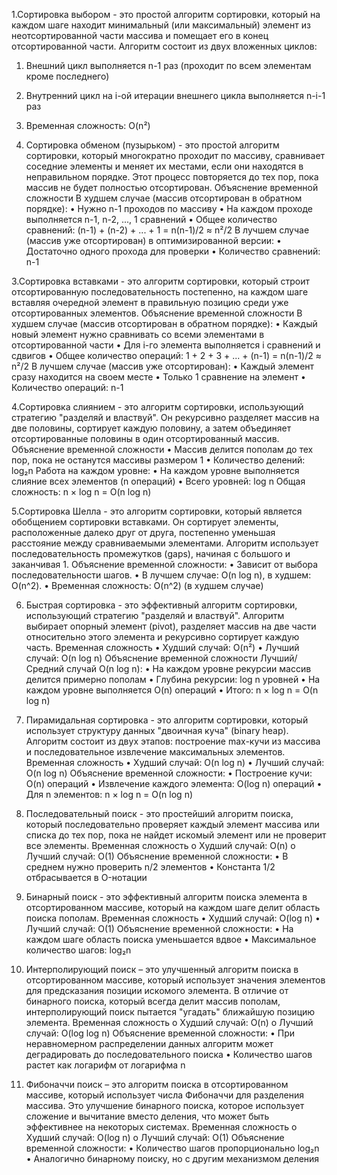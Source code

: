 1.Сортировка выбором - это простой алгоритм сортировки, который на каждом шаге находит минимальный (или максимальный) элемент из неотсортированной части массива и помещает его в конец отсортированной части.
Алгоритм состоит из двух вложенных циклов:
1.	Внешний цикл выполняется n-1 раз (проходит по всем элементам кроме последнего)
2.	Внутренний цикл на i-ой итерации внешнего цикла выполняется n-i-1 раз
3.	Временная сложность: O(n²)


2. Сортировка обменом (пузырьком) - это простой алгоритм сортировки, который многократно проходит по массиву, сравнивает соседние элементы и меняет их местами, если они находятся в неправильном порядке. Этот процесс повторяется до тех пор, пока массив не будет полностью отсортирован.
Объяснение временной сложности
В худшем случае (массив отсортирован в обратном порядке):
•	Нужно n-1 проходов по массиву
•	На каждом проходе выполняется n-1, n-2, ..., 1 сравнений
•	Общее количество сравнений: (n-1) + (n-2) + ... + 1 = n(n-1)/2 ≈ n²/2
В лучшем случае (массив уже отсортирован) в оптимизированной версии:
•	Достаточно одного прохода для проверки
•	Количество сравнений: n-1

3.Сортировка вставками - это алгоритм сортировки, который строит отсортированную последовательность постепенно, на каждом шаге вставляя очередной элемент в правильную позицию среди уже отсортированных элементов.
Объяснение временной сложности
В худшем случае (массив отсортирован в обратном порядке):
•	Каждый новый элемент нужно сравнивать со всеми элементами в отсортированной части
•	Для i-го элемента выполняется i сравнений и сдвигов
•	Общее количество операций: 1 + 2 + 3 + ... + (n-1) = n(n-1)/2 ≈ n²/2
В лучшем случае (массив уже отсортирован):
•	Каждый элемент сразу находится на своем месте
•	Только 1 сравнение на элемент
•	Количество операций: n-1

4.Сортировка слиянием - это алгоритм сортировки, использующий стратегию "разделяй и властвуй". Он рекурсивно разделяет массив на две половины, сортирует каждую половину, а затем объединяет отсортированные половины в один отсортированный массив.
Объяснение временной сложности
•	Массив делится пополам до тех пор, пока не останутся массивы размером 1
•	Количество делений: log₂n
Работа на каждом уровне:
•	На каждом уровне выполняется слияние всех элементов (n операций)
•	Всего уровней: log n
Общая сложность: n × log n = O(n log n)

5.Сортировка Шелла - это алгоритм сортировки, который является обобщением сортировки вставками. Он сортирует элементы, расположенные далеко друг от друга, постепенно уменьшая расстояние между сравниваемыми элементами. Алгоритм использует последовательность промежутков (gaps), начиная с большого и заканчивая 1.
Объяснение временной сложности:
•	Зависит от выбора последовательности шагов.
•	В лучшем случае: O(n log n), в худшем: O(n^2).
•	Временная сложность: O(n^2) (в худшем случае)

6. Быстрая сортировка - это эффективный алгоритм сортировки, использующий стратегию "разделяй и властвуй". Алгоритм выбирает опорный элемент (pivot), разделяет массив на две части относительно этого элемента и рекурсивно сортирует каждую часть.
Временная сложность
•	Худший случай: O(n²)
•	Лучший случай: O(n log n)
Объяснение временной сложности
Лучший/Средний случай O(n log n):
•	На каждом уровне рекурсии массив делится примерно пополам
•	Глубина рекурсии: log n уровней
•	На каждом уровне выполняется O(n) операций
•	Итого: n × log n = O(n log n)

7. Пирамидальная сортировка - это алгоритм сортировки, который использует структуру данных "двоичная куча" (binary heap). Алгоритм состоит из двух этапов: построение max-кучи из массива и последовательное извлечение максимальных элементов.
Временная сложность
•	Худший случай: O(n log n)
•	Лучший случай: O(n log n)
Объяснение временной сложности:
•	Построение кучи: O(n) операций
•	Извлечение каждого элемента: O(log n) операций
•	Для n элементов: n × log n = O(n log n)

8. Последовательный поиск - это простейший алгоритм поиска, который последовательно проверяет каждый элемент массива или списка до тех пор, пока не найдет искомый элемент или не проверит все элементы.
Временная сложность
o	Худший случай: O(n)
o	Лучший случай: O(1)
Объяснение временной сложности:
•	В среднем нужно проверить n/2 элементов
•	Константа 1/2 отбрасывается в O-нотации

9. Бинарный поиск -  это эффективный алгоритм поиска элемента в отсортированном массиве, который на каждом шаге делит область поиска пополам.
Временная сложность
•	Худший случай: O(log n)
•	Лучший случай: O(1)
Объяснение временной сложности:
•	На каждом шаге область поиска уменьшается вдвое
•	Максимальное количество шагов: log₂n

10. Интерполирующий поиск – это улучшенный алгоритм поиска в отсортированном массиве, который использует значения элементов для предсказания позиции искомого элемента. В отличие от бинарного поиска, который всегда делит массив пополам, интерполирующий поиск пытается "угадать" ближайшую позицию элемента.
Временная сложность
o	Худший случай: O(n)
o	Лучший случай: O(log log n)
Объяснение временной сложности:
•	При неравномерном распределении данных алгоритм может деградировать до последовательного поиска
•	Количество шагов растет как логарифм от логарифма n

11. Фибоначчи поиск – это алгоритм поиска в отсортированном массиве, который использует числа Фибоначчи для разделения массива. Это улучшение бинарного поиска, которое использует сложение и вычитание вместо деления, что может быть эффективнее на некоторых системах.
Временная сложность
o	Худший случай: O(log n)
o	Лучший случай: O(1)
Объяснение временной сложности:
•	Количество шагов пропорционально log₂n
•	Аналогично бинарному поиску, но с другим механизмом деления

